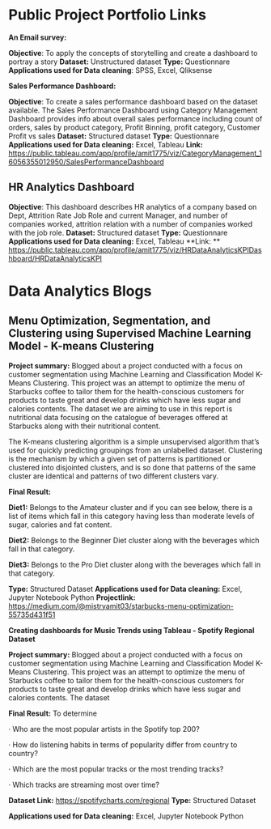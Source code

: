 # Public Project Portfolio Links

**An Email survey:**

**Objective**: To apply the concepts of storytelling and create a dashboard to portray a story
**Dataset:** Unstructured dataset
**Type:** Questionnare
**Applications used for Data cleaning**: SPSS, Excel, Qliksense 


**Sales Performance Dashboard:**

**Objective**: To create a sales performance dashboard based on the dataset available. The Sales Performance Dashboard using Category Management Dashboard provides info about overall sales performance including count of orders, sales by product category, Profit Binning, profit category, Customer Profit vs sales
**Dataset:** Structured dataset
**Type:** Questionnare
**Applications used for Data cleaning:** Excel, Tableau
**Link:** https://public.tableau.com/app/profile/amit1775/viz/CategoryManagement_16056355012950/SalesPerformanceDashboard

**HR Analytics Dashboard**
-

**Objective**: This dashboard describes HR analytics of a company based on Dept, Attrition Rate Job Role and current Manager, and number of companies worked, attrition relation with a number of companies worked with the job role.
**Dataset:** Structured dataset
**Type:** Questionnare
**Applications used for Data cleaning:** Excel, Tableau
**Link: ** https://public.tableau.com/app/profile/amit1775/viz/HRDataAnalyticsKPIDashboard/HRDataAnalyticsKPI

# Data Analytics Blogs

**Menu Optimization, Segmentation, and Clustering using Supervised Machine Learning Model - K-means Clustering**
-
**Project summary:** Blogged about a project conducted with a focus on customer segmentation using Machine Learning and Classification Model K-Means Clustering. This project was an attempt to optimize the menu of Starbucks coffee to tailor them for the health-conscious customers for products to taste great and develop drinks which have less sugar and calories contents. The dataset we are aiming to use in this report is nutritional data focusing on the catalogue of beverages offered at Starbucks along with their nutritional content. 

The K-means clustering algorithm is a simple unsupervised algorithm that’s used for quickly predicting groupings from an unlabelled dataset. Clustering is the mechanism by which a given set of patterns is partitioned or clustered into disjointed clusters, and is so done that patterns of the same cluster are identical and patterns of two different clusters vary. 

**Final Result:**

**Diet1:** Belongs to the Amateur cluster and if you can see below, there is a list of items which fall in this category having less than moderate levels of sugar, calories and fat content.

**Diet2:** Belongs to the Beginner Diet cluster along with the beverages which fall in that category.

**Diet3:** Belongs to the Pro Diet cluster along with the beverages which fall in that category.

**Type:** Structured Dataset
**Applications used for Data cleaning:** Excel, Jupyter Notebook Python
**Projectlink:** https://medium.com/@mistryamit03/starbucks-menu-optimization-55735d431f51


**Creating dashboards for Music Trends using Tableau - Spotify Regional Dataset**

**Project summary:** Blogged about a project conducted with a focus on customer segmentation using Machine Learning and Classification Model K-Means Clustering. This project was an attempt to optimize the menu of Starbucks coffee to tailor them for the health-conscious customers for products to taste great and develop drinks which have less sugar and calories contents. The dataset 

**Final Result:** 
To determine 

· Who are the most popular artists in the Spotify top 200?

· How do listening habits in terms of popularity differ from country to country?

· Which are the most popular tracks or the most trending tracks?

· Which tracks are streaming most over time?

**Dataset Link:** https://spotifycharts.com/regional
**Type:** Structured Dataset

**Applications used for Data cleaning:** Excel, Jupyter Notebook Python
